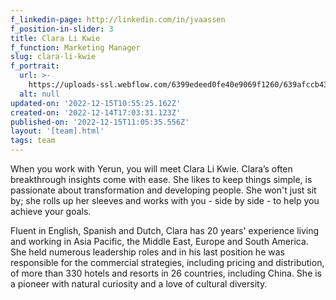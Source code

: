 ```yaml
---
f_linkedin-page: http://linkedin.com/in/jvaassen
f_position-in-slider: 3
title: Clara Li Kwie
f_function: Marketing Manager
slug: clara-li-kwie
f_portrait:
  url: >-
    https://uploads-ssl.webflow.com/6399edeed0fe40e9069f1260/639afccb43aecb75a0403830_DSC4701-Esmeralda.jpg
  alt: null
updated-on: '2022-12-15T10:55:25.162Z'
created-on: '2022-12-14T17:03:31.123Z'
published-on: '2022-12-15T11:05:35.556Z'
layout: '[team].html'
tags: team
---
```


When you work with Yerun, you will meet Clara Li Kwie. Clara’s often breakthrough insights come with ease. She likes to keep things simple, is passionate about transformation and developing people. She won't just sit by; she rolls up her sleeves and works with you - side by side - to help you achieve your goals.

Fluent in English, Spanish and Dutch, Clara has 20 years' experience living and working in Asia Pacific, the Middle East, Europe and South America. She held numerous leadership roles and in his last position he was responsible for the commercial strategies, including pricing and distribution, of more than 330 hotels and resorts in 26 countries, including China. She is a pioneer with natural curiosity and a love of cultural diversity.
